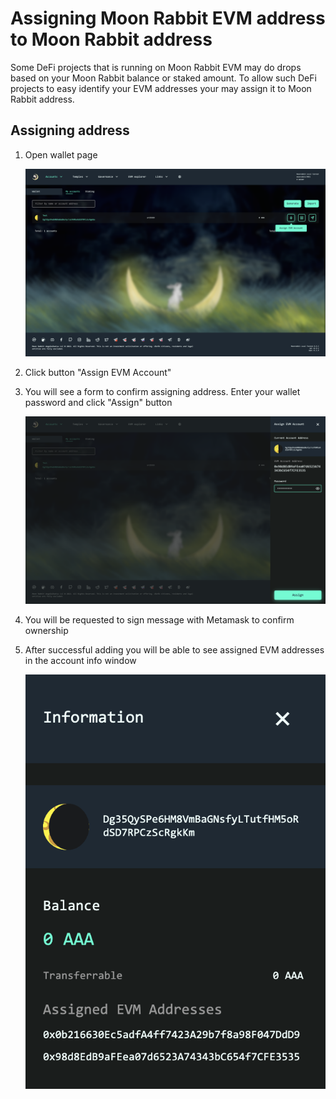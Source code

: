 # Assigning Moon Rabbit EVM address to Moon Rabbit address

Some DeFi projects that is running on Moon Rabbit EVM may do drops based on your Moon Rabbit balance or staked amount. To allow such DeFi projects to easy identify your EVM addresses your may assign it to Moon Rabbit address.

## Assigning address

1. Open wallet page

    ![alt_text](./images/assign_address1.png)

2. Click button "Assign EVM Account"

3. You will see a form to confirm assigning address. Enter your wallet password and click "Assign" button

    ![alt_text](./images/assign_address2.png)

4. You will be requested to sign message with Metamask to confirm ownership

5. After successful adding you will be able to see assigned EVM addresses in the account info window

    ![alt_text](./images/assign_address4.png)
